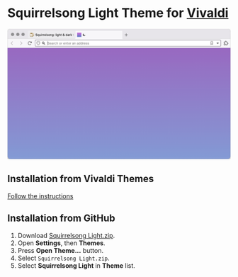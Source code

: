 # Squirrelsong Light Theme for [Vivaldi](https://vivaldi.com)

![Squirrelsong Light theme](screenshot-light.png)

## Installation from Vivaldi Themes

[Follow the instructions](https://themes.vivaldi.net/themes/zrnvL6V67L4)

## Installation from GitHub

1. Download [Squirrelsong Light.zip](Squirrelsong%20Light.zip).
2. Open **Settings**, then **Themes**.
3. Press **Open Theme...** button.
4. Select `Squirrelsong Light.zip`.
5. Select **Squirrelsong Light** in **Theme** list.
